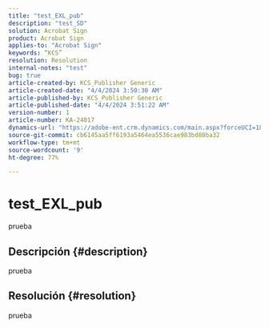 ```yaml
---
title: "test_EXL_pub"
description: "test_SD"
solution: Acrobat Sign
product: Acrobat Sign
applies-to: "Acrobat Sign"
keywords: “KCS”
resolution: Resolution
internal-notes: "test"
bug: true
article-created-by: KCS_Publisher Generic
article-created-date: "4/4/2024 3:50:30 AM"
article-published-by: KCS_Publisher Generic
article-published-date: "4/4/2024 3:51:22 AM"
version-number: 1
article-number: KA-24017
dynamics-url: "https://adobe-ent.crm.dynamics.com/main.aspx?forceUCI=1&pagetype=entityrecord&etn=knowledgearticle&id=4d8d7675-36f2-ee11-904c-6045bd0065f9"
source-git-commit: cb6145aa5ff6193a5464ea5536cae983bd80ba32
workflow-type: tm+mt
source-wordcount: '9'
ht-degree: 77%

---
```


# test_EXL_pub


prueba

## Descripción {#description}

prueba

## Resolución {#resolution}


prueba
